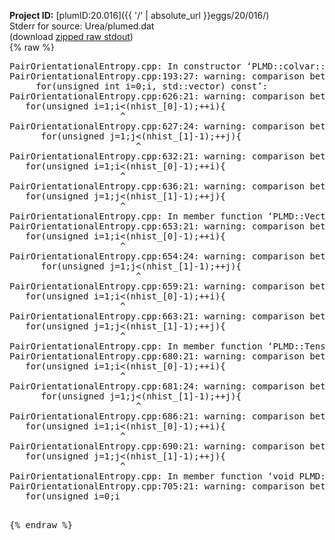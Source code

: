 **Project ID:** [plumID:20.016]({{ '/' | absolute_url }}eggs/20/016/)  
Stderr for source:  Urea/plumed.dat   
(download [zipped raw stdout](plumed.dat.plumed_master.stdout.txt.zip))  
{% raw %}
<pre>
PairOrientationalEntropy.cpp: In constructor ‘PLMD::colvar::PairOrientationalEntropy::PairOrientationalEntropy(const PLMD::ActionOptions&)’:
PairOrientationalEntropy.cpp:193:27: warning: comparison between signed and unsigned integer expressions [-Wsign-compare]
     for(unsigned int i=0;i<nhist_[0];i++) {
                           ^
PairOrientationalEntropy.cpp:194:30: warning: comparison between signed and unsigned integer expressions [-Wsign-compare]
        for(unsigned int j=0;j<nhist_[1];j++) {
                              ^
PairOrientationalEntropy.cpp:252:21: warning: comparison between signed and unsigned integer expressions [-Wsign-compare]
   for(unsigned i=0;i<nhist_[0];++i){
                     ^
PairOrientationalEntropy.cpp:256:21: warning: comparison between signed and unsigned integer expressions [-Wsign-compare]
   for(unsigned i=0;i<nhist_[1];++i){
                     ^
PairOrientationalEntropy.cpp: In member function ‘virtual void PLMD::colvar::PairOrientationalEntropy::calculate()’:
PairOrientationalEntropy.cpp:511:24: warning: comparison between signed and unsigned integer expressions [-Wsign-compare]
      for(unsigned i=0;i<nhist_[0];++i){
                        ^
PairOrientationalEntropy.cpp:512:27: warning: comparison between signed and unsigned integer expressions [-Wsign-compare]
         for(unsigned j=0;j<nhist_[1];++j){
                           ^
PairOrientationalEntropy.cpp:523:21: warning: comparison between signed and unsigned integer expressions [-Wsign-compare]
   for(unsigned i=0;i<nhist_[0];++i){
                     ^
PairOrientationalEntropy.cpp:524:24: warning: comparison between signed and unsigned integer expressions [-Wsign-compare]
      for(unsigned j=0;j<nhist_[1];++j){
                        ^
PairOrientationalEntropy.cpp:562:25: warning: comparison between signed and unsigned integer expressions [-Wsign-compare]
       for(unsigned i=0;i<nhist_[0];++i){
                         ^
PairOrientationalEntropy.cpp:563:27: warning: comparison between signed and unsigned integer expressions [-Wsign-compare]
         for(unsigned j=0;j<nhist_[1];++j){
                           ^
PairOrientationalEntropy.cpp:581:23: warning: comparison between signed and unsigned integer expressions [-Wsign-compare]
     for(unsigned i=0;i<nhist_[0];++i){
                       ^
PairOrientationalEntropy.cpp:582:26: warning: comparison between signed and unsigned integer expressions [-Wsign-compare]
        for(unsigned j=0;j<nhist_[1];++j){
                          ^
PairOrientationalEntropy.cpp:593:23: warning: comparison between signed and unsigned integer expressions [-Wsign-compare]
     for(unsigned i=0;i<nhist_[0];++i){
                       ^
PairOrientationalEntropy.cpp:594:26: warning: comparison between signed and unsigned integer expressions [-Wsign-compare]
        for(unsigned j=0;j<nhist_[1];++j){
                          ^
PairOrientationalEntropy.cpp: In member function ‘double PLMD::colvar::PairOrientationalEntropy::integrate(PLMD::Matrix<double>, std::vector<double>) const’:
PairOrientationalEntropy.cpp:626:21: warning: comparison between signed and unsigned integer expressions [-Wsign-compare]
   for(unsigned i=1;i<(nhist_[0]-1);++i){
                     ^
PairOrientationalEntropy.cpp:627:24: warning: comparison between signed and unsigned integer expressions [-Wsign-compare]
      for(unsigned j=1;j<(nhist_[1]-1);++j){
                        ^
PairOrientationalEntropy.cpp:632:21: warning: comparison between signed and unsigned integer expressions [-Wsign-compare]
   for(unsigned i=1;i<(nhist_[0]-1);++i){
                     ^
PairOrientationalEntropy.cpp:636:21: warning: comparison between signed and unsigned integer expressions [-Wsign-compare]
   for(unsigned j=1;j<(nhist_[1]-1);++j){
                     ^
PairOrientationalEntropy.cpp: In member function ‘PLMD::Vector PLMD::colvar::PairOrientationalEntropy::integrate(PLMD::Matrix<PLMD::VectorGeneric<3u> >, std::vector<double>) const’:
PairOrientationalEntropy.cpp:653:21: warning: comparison between signed and unsigned integer expressions [-Wsign-compare]
   for(unsigned i=1;i<(nhist_[0]-1);++i){
                     ^
PairOrientationalEntropy.cpp:654:24: warning: comparison between signed and unsigned integer expressions [-Wsign-compare]
      for(unsigned j=1;j<(nhist_[1]-1);++j){
                        ^
PairOrientationalEntropy.cpp:659:21: warning: comparison between signed and unsigned integer expressions [-Wsign-compare]
   for(unsigned i=1;i<(nhist_[0]-1);++i){
                     ^
PairOrientationalEntropy.cpp:663:21: warning: comparison between signed and unsigned integer expressions [-Wsign-compare]
   for(unsigned j=1;j<(nhist_[1]-1);++j){
                     ^
PairOrientationalEntropy.cpp: In member function ‘PLMD::Tensor PLMD::colvar::PairOrientationalEntropy::integrate(PLMD::Matrix<PLMD::TensorGeneric<3u, 3u> >, std::vector<double>) const’:
PairOrientationalEntropy.cpp:680:21: warning: comparison between signed and unsigned integer expressions [-Wsign-compare]
   for(unsigned i=1;i<(nhist_[0]-1);++i){
                     ^
PairOrientationalEntropy.cpp:681:24: warning: comparison between signed and unsigned integer expressions [-Wsign-compare]
      for(unsigned j=1;j<(nhist_[1]-1);++j){
                        ^
PairOrientationalEntropy.cpp:686:21: warning: comparison between signed and unsigned integer expressions [-Wsign-compare]
   for(unsigned i=1;i<(nhist_[0]-1);++i){
                     ^
PairOrientationalEntropy.cpp:690:21: warning: comparison between signed and unsigned integer expressions [-Wsign-compare]
   for(unsigned j=1;j<(nhist_[1]-1);++j){
                     ^
PairOrientationalEntropy.cpp: In member function ‘void PLMD::colvar::PairOrientationalEntropy::outputGofr(PLMD::Matrix<double>, const char*)’:
PairOrientationalEntropy.cpp:705:21: warning: comparison between signed and unsigned integer expressions [-Wsign-compare]
   for(unsigned i=0;i<nhist_[0];++i){
                     ^
PairOrientationalEntropy.cpp:706:24: warning: comparison between signed and unsigned integer expressions [-Wsign-compare]
      for(unsigned j=0;j<nhist_[1];++j){
                        ^
</pre>
{% endraw %}
